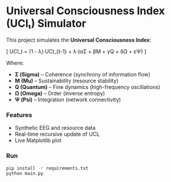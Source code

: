 # Universal Consciousness Index (UCIₜ) Simulator

This project simulates the **Universal Consciousness Index**:

\[
UCI_t = (1 - λ)·UCI_{t-1} + λ·(αΣ + βM + γQ + δΩ + εΨ)
\]

Where:
- **Σ (Sigma)** – Coherence (synchrony of information flow)  
- **M (Mu)** – Sustainability (resource stability)  
- **Q (Quantum)** – Fine dynamics (high-frequency oscillations)  
- **Ω (Omega)** – Order (inverse entropy)  
- **Ψ (Psi)** – Integration (network connectivity)

### Features
- Synthetic EEG and resource data  
- Real-time recursive update of UCIₜ  
- Live Matplotlib plot  

### Run
```bash
pip install -r requirements.txt
python main.py
